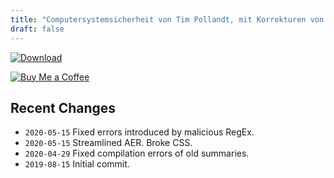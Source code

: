 ```yaml
---
title: "Computersystemsicherheit von Tim Pollandt, mit Korrekturen von Janika Krull (deutsch)"
draft: false
---
```


[![Download](/download.png)](css-waidner-summary.pdf)

[![Buy Me a Coffee](/kofi.png)](https://ko-fi.com/fdamken)

## Recent Changes
- `2020-05-15` Fixed errors introduced by malicious RegEx.
- `2020-05-15` Streamlined AER. Broke CSS.
- `2020-04-29` Fixed compilation errors of old summaries.
- `2019-08-15` Initial commit.
